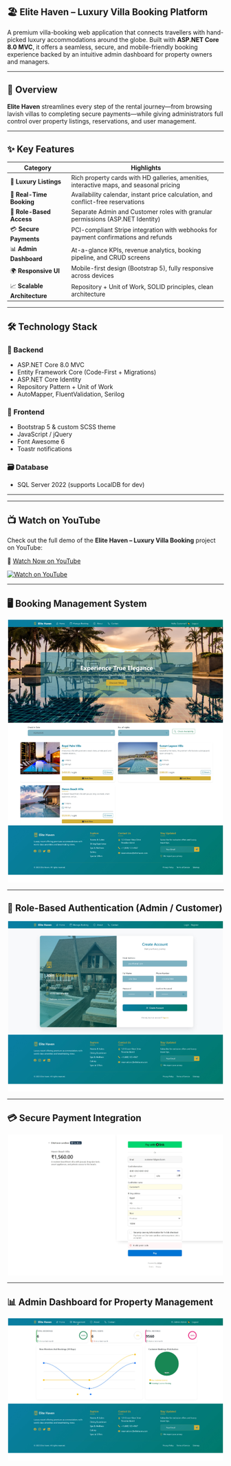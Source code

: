 ## 🏖️ Elite Haven – Luxury Villa Booking Platform

A premium villa-booking web application that connects travellers with hand-picked luxury accommodations around the globe. Built with **ASP.NET Core 8.0 MVC**, it offers a seamless, secure, and mobile-friendly booking experience backed by an intuitive admin dashboard for property owners and managers.

---

## 📌 Overview

**Elite Haven** streamlines every step of the rental journey—from browsing lavish villas to completing secure payments—while giving administrators full control over property listings, reservations, and user management.

---

## ✨ Key Features

| Category                     | Highlights                                                                 |
|-----------------------------|---------------------------------------------------------------------------|
| 🏡 **Luxury Listings**       | Rich property cards with HD galleries, amenities, interactive maps, and seasonal pricing |
| 📅 **Real-Time Booking**     | Availability calendar, instant price calculation, and conflict-free reservations |
| 🔐 **Role-Based Access**     | Separate Admin and Customer roles with granular permissions (ASP.NET Identity) |
| 💳 **Secure Payments**       | PCI-compliant Stripe integration with webhooks for payment confirmations and refunds |
| 📊 **Admin Dashboard**       | At-a-glance KPIs, revenue analytics, booking pipeline, and CRUD screens |
| 🌍 **Responsive UI**         | Mobile-first design (Bootstrap 5), fully responsive across devices |
| 📈 **Scalable Architecture** | Repository + Unit of Work, SOLID principles, clean architecture |

---

## 🛠️ Technology Stack

### 🔧 Backend
- ASP.NET Core 8.0 MVC
- Entity Framework Core (Code-First + Migrations)
- ASP.NET Core Identity
- Repository Pattern + Unit of Work
- AutoMapper, FluentValidation, Serilog

### 🎨 Frontend
- Bootstrap 5 & custom SCSS theme
- JavaScript / jQuery
- Font Awesome 6
- Toastr notifications

### 🗃️ Database
- SQL Server 2022 (supports LocalDB for dev)

---
---

## 📺 Watch on YouTube

Check out the full demo of the **Elite Haven – Luxury Villa Booking** project on YouTube:

🔗 [Watch Now on YouTube](https://youtu.be/dzzbOT7eqWc?si=3no40tDCVfibu0Sm)

[![Watch on YouTube](https://img.youtube.com/vi/dzzbOT7eqWc/0.jpg)](https://youtu.be/dzzbOT7eqWc?si=3no40tDCVfibu0Sm)

---
## 🖥️ Booking Management System

<div align="center">
  <img src="screenshots/home.jpeg" alt="Home Page" width="500"/>
</div>

---

## 🔐 Role-Based Authentication (Admin / Customer)

<div align="center">
  <img src="screenshots/register.jpeg" alt="Register Page" width="500"/>
</div>

---

## 💳 Secure Payment Integration

<div align="center">
  <img src="screenshots/payment.jpeg" alt="Payment Page" width="500"/>
</div>

---

## 📊 Admin Dashboard for Property Management

<div align="center">
  <img src="screenshots/Dashboard.jpeg" alt="Dashboard Page" width="500"/>
</div>


